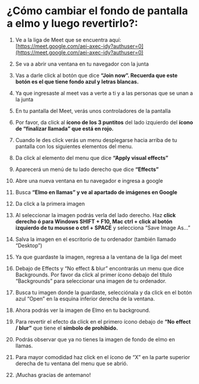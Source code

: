 # ¿Cómo cambiar el fondo de pantalla a elmo y luego revertirlo?:

1. Ve a la liga de Meet que se encuentra aquí: [https://meet.google.com/aei-axec-idy?authuser=0](https://meet.google.com/aei-axec-idy?authuser=0)
2. Se va a abrir una ventana en tu navegador con la junta

1. Vas a darle click al botón que dice **“Join now”. Recuerda que este botón es el que tiene fondo azul y letras blancas.**
3. Ya que ingresaste al meet vas a verte a ti y a las personas que se unan a la junta

4. En tu pantalla del Meet, verás unos controladores de la pantalla

5. Por favor, da click al **ícono de los 3 puntitos** del lado izquierdo del **ícono de “finalizar llamada” que está en rojo.**

6. Cuando le des click verás un menu desplegarse hacia arriba de tu pantalla con los siguientes elementos del menu.
    
7. Da click al elemento del menu que dice **“Apply visual effects”**

8. Aparecerá un menú de tu lado derecho que dice **“Effects”**
    
9. Abre una nueva ventana en tu navegador e ingresa a google

10. Busca **“Elmo en llamas” y ve al apartado de imágenes en Google**
    
11. Da click a la primera imagen

12. Al seleccionar la imagen podrás verla del lado derecho. Haz **click derecho ó para Windows SHIFT + F10, Mac ctrl + click al botón izquierdo de tu mousse o ctrl + SPACE** y selecciona “Save Image As...”

13. Salva la imagen en el escritorio de tu ordenador (también llamado “Desktop”)

14. Ya que guardaste la imagen, regresa a la ventana de la liga del meet

15. Debajo de Effects y “No effect & blur” encontrarás un menu que dice Backgrounds. Por favor da click al primer ícono debajo del título “Backgrounds” para seleccionar una imagen de tu ordenador.
    
16. Busca tu imagen donde la guardaste, selecciónala y da click en el botón azul  “Open” en la esquina inferior derecha de la ventana.
    
17. Ahora podrás ver la imagen de Elmo en tu background.
    
18. Para revertir el efecto da click en el primero ícono debajo de **“No effect / blur”** que tiene el **símbolo de prohibido.**
    
19. Podrás observar que ya no tienes la imagen de fondo de elmo en llamas.
    
20. Para mayor comodidad haz click en el ícono de “X” en la parte superior derecha de tu ventana del menu que se abrió.
    
21. ¡Muchas gracias de antemano!
